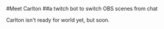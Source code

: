 #Meet Carlton
##a twitch bot to switch OBS scenes from chat

Carlton isn't ready for world yet, but soon. 

